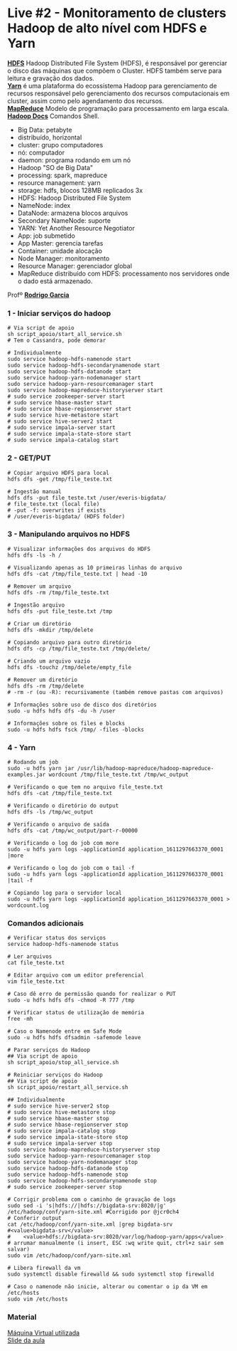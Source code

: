# Live #2 - Monitoramento de clusters Hadoop de alto nível com HDFS e Yarn

**[HDFS](https://www.cetax.com.br/apache-hadoop-tudo-o-que-voce-precisa-saber/)** Hadoop Distributed File System (HDFS), é responsável por gerenciar o disco das máquinas que compõem o Cluster. HDFS também serve para leitura e gravação dos dados. <br>
**[Yarn](https://pt.wikipedia.org/wiki/Hadoop)** é uma plataforma do ecossistema Hadoop para gerenciamento de recursos responsável pelo gerenciamento dos recursos computacionais em cluster, assim como pelo agendamento dos recursos. <br>
**[MapReduce](https://pt.wikipedia.org/wiki/Hadoop)** Modelo de programação para processamento em larga escala. <br>
**[Hadoop Docs](https://hadoop.apache.org/docs/current/hadoop-project-dist/hadoop-common/FileSystemShell.html)** Comandos Shell. <br>

* Big Data: petabyte <br>
* distribuído, horizontal <br>
* cluster: grupo computadores <br>
* nó: computador <br>
* daemon: programa rodando em um nó <br>
* Hadoop "SO de Big Data" <br>
* processing: spark, mapreduce <br>
* resource management: yarn <br>
* storage: hdfs, blocos 128MB replicados 3x <br>
* HDFS: Hadoop Distributed File System <br>
* NameNode: index <br>
* DataNode: armazena blocos arquivos <br>
* Secondary NameNode: suporte <br>
* YARN: Yet Another Resource Negotiator <br>
* App: job submetido <br>
* App Master: gerencia tarefas <br>
* Container: unidade alocação <br>
* Node Manager: monitoramento <br>
* Resource Manager: gerenciador global <br>
* MapReduce distribuído com HDFS: processamento nos servidores onde o dado está armazenado. <br>


Profº [**Rodrigo Garcia**](https://www.linkedin.com/in/rodsantosg/) <br>

### 1 - Iniciar serviços do hadoop
~~~shell
# Via script de apoio
sh script_apoio/start_all_service.sh
# Tem o Cassandra, pode demorar

# Individualmente
sudo service hadoop-hdfs-namenode start
sudo service hadoop-hdfs-secondarynamenode start
sudo service hadoop-hdfs-datanode start
sudo service hadoop-yarn-nodemanager start
sudo service hadoop-yarn-resourcemanager start
sudo service hadoop-mapreduce-historyserver start
# sudo service zookeeper-server start
# sudo service hbase-master start
# sudo service hbase-regionserver start
# sudo service hive-metastore start
# sudo service hive-server2 start
# sudo service impala-server start
# sudo service impala-state-store start
# sudo service impala-catalog start
~~~

### 2 - GET/PUT
~~~shell
# Copiar arquivo HDFS para local
hdfs dfs -get /tmp/file_teste.txt

# Ingestão manual
hdfs dfs -put file_teste.txt /user/everis-bigdata/
# file_teste.txt (local file)
# -put -f: overwrites if exists
# /user/everis-bigdata/ (HDFS folder)
~~~

### 3 - Manipulando arquivos no HDFS
~~~shell
# Visualizar informações dos arquivos do HDFS
hdfs dfs -ls -h /

# Visualizando apenas as 10 primeiras linhas do arquivo
hdfs dfs -cat /tmp/file_teste.txt | head -10

# Remover um arquivo
hdfs dfs -rm /tmp/file_teste.txt

# Ingestão arquivo
hdfs dfs -put file_teste.txt /tmp

# Criar um diretório
hdfs dfs -mkdir /tmp/delete

# Copiando arquivo para outro diretório
hdfs dfs -cp /tmp/file_teste.txt /tmp/delete/

# Criando um arquivo vazio
hdfs dfs -touchz /tmp/delete/empty_file

# Remover um diretório
hdfs dfs -rm /tmp/delete
# -rm -r (ou -R): recursivamente (também remove pastas com arquivos)

# Informações sobre uso de disco dos diretórios
sudo -u hdfs hdfs dfs -du -h /user

# Informações sobre os files e blocks
sudo -u hdfs hdfs fsck /tmp/ -files -blocks
~~~

### 4 - Yarn
~~~shell
# Rodando um job
sudo -u hdfs yarn jar /usr/lib/hadoop-mapreduce/hadoop-mapreduce-examples.jar wordcount /tmp/file_teste.txt /tmp/wc_output

# Verificando o que tem no arquivo file_teste.txt
hdfs dfs -cat /tmp/file_teste.txt

# Verificando o diretório do output
hdfs dfs -ls /tmp/wc_output

# Verificando o arquivo de saída
hdfs dfs -cat /tmp/wc_output/part-r-00000

# Verificando o log do job com more
sudo -u hdfs yarn logs -applicationId application_1611297663370_0001 |more

# Verificando o log do job com o tail -f
sudo -u hdfs yarn logs -applicationId application_1611297663370_0001 |tail -f

# Copiando log para o servidor local
sudo -u hdfs yarn logs -applicationId application_1611297663370_0001 > wordcount.log
~~~

### Comandos adicionais
~~~shell
# Verificar status dos serviços
service hadoop-hdfs-namenode status

# Ler arquivos
cat file_teste.txt

# Editar arquivo com um editor preferencial
vim file_teste.txt

# Caso dê erro de permissão quando for realizar o PUT
sudo -u hdfs hdfs dfs -chmod -R 777 /tmp

# Verificar status de utilização de memória
free -mh

# Caso o Namenode entre em Safe Mode
sudo -u hdfs hdfs dfsadmin -safemode leave

# Parar serviços do Hadoop
## Via script de apoio
sh script_apoio/stop_all_service.sh

# Reiniciar serviços do Hadoop
## Via script de apoio
sh script_apoio/restart_all_service.sh

## Individualmente
# sudo service hive-server2 stop
# sudo service hive-metastore stop
# sudo service hbase-master stop
# sudo service hbase-regionserver stop
# sudo service impala-catalog stop
# sudo service impala-state-store stop
# sudo service impala-server stop
sudo service hadoop-mapreduce-historyserver stop
sudo service hadoop-yarn-resourcemanager stop
sudo service hadoop-yarn-nodemanager stop
sudo service hadoop-hdfs-datanode stop
sudo service hadoop-hdfs-namenode stop
sudo service hadoop-hdfs-secondarynamenode stop
# sudo service zookeeper-server stop

# Corrigir problema com o caminho de gravação de logs
sudo sed -i 's|hdfs://|hdfs://bigdata-srv:8020/|g' /etc/hadoop/conf/yarn-site.xml #Corrigido por @jcr0ch4
# Conferir output
cat /etc/hadoop/conf/yarn-site.xml |grep bigdata-srv
#<value>bigdata-srv</value>
#    <value>hdfs://bigdata-srv:8020/var/log/hadoop-yarn/apps</value>
# arrumar manualmente (i insert, ESC :wq write quit, ctrl+z sair sem salvar)
sudo vim /etc/hadoop/conf/yarn-site.xml

# Libera firewall da vm
sudo systemctl disable firewalld && sudo systemctl stop firewalld

# Caso o namenode não inicie, alterar ou comentar o ip da VM em /etc/hosts
sudo vim /etc/hosts

~~~

### Material
[Máquina Virtual utilizada](https://hermes.digitalinnovation.one/files/acceleration/Everis_BigData-v3.ova) <br>
[Slide da aula](https://drive.google.com/file/d/1mSzcFASKCTir5ecdRNA7hHb7DoVfOMM0/view)
